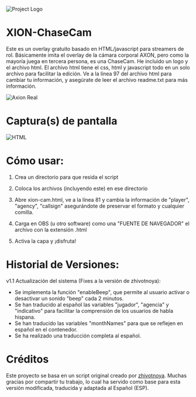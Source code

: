 ![Project Logo](https://imgur.com/XqvhEa9.png)

# XION-ChaseCam
Este es un overlay gratuito basado en HTML/javascript para streamers de rol. Básicamente imita el overlay de la cámara corporal AXON, pero como la mayoría juega en tercera persona, es una ChaseCam. He incluido un logo y el archivo html. El archivo html tiene el css, html y javascript todo en un solo archivo para facilitar la edición. Ve a la línea 97 del archivo html para cambiar tu información, y asegúrate de leer el archivo readme.txt para más información.

![Axion Real](https://i.imgur.com/GfITBFp.png)

# Captura(s) de pantalla

![HTML](https://imgur.com/0uUMYO1.png)


# Cómo usar:

1) Crea un directorio para que resida el script

2) Coloca los archivos (incluyendo este) en ese directorio

3) Abre xion-cam.html, ve a la línea 81 y cambia la información de "player", "agency", "callsign" asegurándote de preservar el formato y cualquier comilla.

4) Carga en OBS (u otro software) como una "FUENTE DE NAVEGADOR" el archivo con la extensión .html

5) Activa la capa y ¡disfruta!


# Historial de Versiones:

v1.1 Actualización del sistema (Fixes a la versión de zhivotnoya):

- Se implementa la función "enableBeep", que permite al usuario activar o desactivar un sonido "beep" cada 2 minutos.
- Se han traducido al español las variables "jugador", "agencia" y "indicativo" para facilitar la comprensión de los usuarios de habla hispana.
- Se han traducido las variables "monthNames" para que se reflejen en español en el contenedor.
- Se ha realizado una traducción completa al español.

# Créditos

Este proyecto se basa en un script original creado por [zhivotnoya](https://github.com/zhivotnoya/XION-ChaseCam). Muchas gracias por compartir tu trabajo, lo cual ha servido como base para esta versión modificada, traducida y adaptada al Español (ESP). 